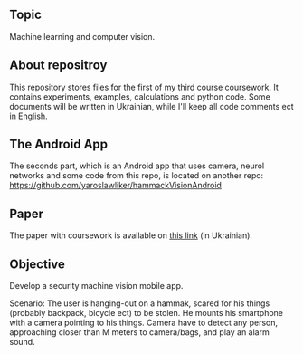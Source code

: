 ## Topic
Machine learning and computer vision.

## About repositroy
This repository stores files for the first of my third course coursework.
It contains experiments, examples, calculations and python code.
Some documents will be written in Ukrainian, while I'll keep all code comments ect in English.

## The Android App
The seconds part, which is an Android app that uses camera, neurol networks and some code from this repo, is located on another repo: https://github.com/yaroslawliker/hammackVisionAndroid

## Paper
The paper with coursework is available on [this link](https://docs.google.com/document/d/1Dc-XodYoyybPe4YkiPFXeac6KoiGOq_3TwD8k0fiPYs/edit?usp=sharing) (in Ukrainian). 

    
## Objective
Develop a security machine vision mobile app.

Scenario: The user is hanging-out on a hammak, scared for his things (probably backpack, bicycle ect) to be stolen. He mounts his smartphone with a camera pointing to his things. Camera have to detect any person, approaching closer than M meters to camera/bags, and play an alarm sound.
